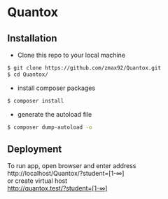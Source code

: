 # Quantox

## Installation

- Clone this repo to your local machine
```bash
$ git clone https://github.com/zmax92/Quantox.git
$ cd Quantox/
```
- install composer packages
```bash
$ composer install
```
- generate the autoload file
```bash
$ composer dump-autoload -o
```
## Deployment
To run app, open browser and enter address \
http://localhost/Quantox/?student=[1-∞] \
or create virtual host \
http://quantox.test/?student=[1-∞] 
